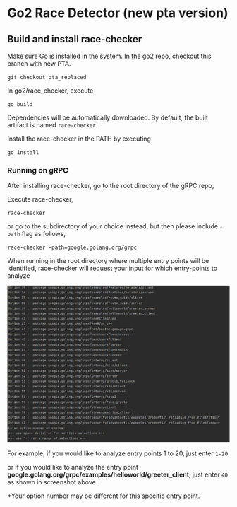 # Go2 Race Detector (new pta version)

 
## Build and install race-checker

Make sure Go is installed in the system. In the go2 repo, checkout this branch with new PTA. 
```
git checkout pta_replaced
```
In go2/race_checker, execute
```
go build
```
Dependencies will be automatically downloaded. By default, the built artifact is named `race-checker`.

Install the race-checker in the PATH by executing
```
go install
```

### Running on gRPC

After installing race-checker, go to the root directory of the gRPC repo, 

Execute race-checker,
```
race-checker 
```
or go to the subdirectory of your choice instead, but then please include `-path` flag as follows, 
```
race-checker -path=google.golang.org/grpc
```

When running in the root directory where multiple entry points will be identified, race-checker will request your input for which entry-points to analyze

![Image of screenshot](race_checker/tests/grpc.png)

For example, if you would like to analyze entry points 1 to 20, just enter
`1-20`

or if you would like to analyze the entry point **google.golang.org/grpc/examples/helloworld/greeter_client**, just enter
`40` 
as shown in screenshot above. 

*Your option number may be different for this specific entry point. 

